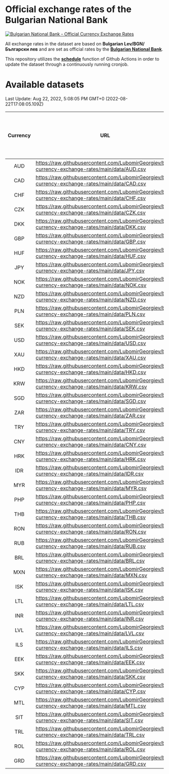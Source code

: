 # Official exchange rates of the Bulgarian National Bank

[![Bulgarian National Bank - Official Currency Exchange Rates](https://github.com/LubomirGeorgiev/bnb-currency-exchange-rates/actions/workflows/update-rates.yml/badge.svg?branch=main)](https://github.com/LubomirGeorgiev/bnb-currency-exchange-rates/actions/workflows/update-rates.yml)

All exchange rates in the dataset are based on **Bulgarian Lev/BGN/Български лев** and are set as official rates by the [**Bulgarian National Bank**](https://www.bnb.bg/Statistics/StExternalSector/StExchangeRates/StERForeignCurrencies/index.htm?toLang=_EN).

This repository utilizes the [**schedule**](https://docs.github.com/en/actions/reference/events-that-trigger-workflows) function of Github Actions in order to update the dataset through a continuously running cronjob.

# Available datasets

<!-- START LINKS (DO NOT EVER FU*ING DELETE THIS COMMENT FOR THE LOVE OF YOUR LIFE!!! IF YOU ARE CURIOS HOW IT WORKS, YOU CAN HAVE A LOOK AT ./src/updateReadme.ts) -->

Last Update: Aug 22, 2022, 5:08:05 PM GMT+0 (2022-08-22T17:08:05.109Z)

| Currency | URL                                                                                             | Number of records | Number of missing days that were filled in |
| :------: | ----------------------------------------------------------------------------------------------- | :---------------: | :----------------------------------------: |
|   AUD    | https://raw.githubusercontent.com/LubomirGeorgiev/bnb-currency-exchange-rates/main/data/AUD.csv |       8232        |                    2542                    |
|   CAD    | https://raw.githubusercontent.com/LubomirGeorgiev/bnb-currency-exchange-rates/main/data/CAD.csv |       8232        |                    2542                    |
|   CHF    | https://raw.githubusercontent.com/LubomirGeorgiev/bnb-currency-exchange-rates/main/data/CHF.csv |       8232        |                    2542                    |
|   CZK    | https://raw.githubusercontent.com/LubomirGeorgiev/bnb-currency-exchange-rates/main/data/CZK.csv |       8232        |                    2542                    |
|   DKK    | https://raw.githubusercontent.com/LubomirGeorgiev/bnb-currency-exchange-rates/main/data/DKK.csv |       8232        |                    2542                    |
|   GBP    | https://raw.githubusercontent.com/LubomirGeorgiev/bnb-currency-exchange-rates/main/data/GBP.csv |       8232        |                    2542                    |
|   HUF    | https://raw.githubusercontent.com/LubomirGeorgiev/bnb-currency-exchange-rates/main/data/HUF.csv |       8232        |                    2542                    |
|   JPY    | https://raw.githubusercontent.com/LubomirGeorgiev/bnb-currency-exchange-rates/main/data/JPY.csv |       8232        |                    2542                    |
|   NOK    | https://raw.githubusercontent.com/LubomirGeorgiev/bnb-currency-exchange-rates/main/data/NOK.csv |       8232        |                    2542                    |
|   NZD    | https://raw.githubusercontent.com/LubomirGeorgiev/bnb-currency-exchange-rates/main/data/NZD.csv |       8232        |                    2542                    |
|   PLN    | https://raw.githubusercontent.com/LubomirGeorgiev/bnb-currency-exchange-rates/main/data/PLN.csv |       8232        |                    2542                    |
|   SEK    | https://raw.githubusercontent.com/LubomirGeorgiev/bnb-currency-exchange-rates/main/data/SEK.csv |       8232        |                    2542                    |
|   USD    | https://raw.githubusercontent.com/LubomirGeorgiev/bnb-currency-exchange-rates/main/data/USD.csv |       8232        |                    2542                    |
|   XAU    | https://raw.githubusercontent.com/LubomirGeorgiev/bnb-currency-exchange-rates/main/data/XAU.csv |       8232        |                    2544                    |
|   HKD    | https://raw.githubusercontent.com/LubomirGeorgiev/bnb-currency-exchange-rates/main/data/HKD.csv |       7930        |                    2451                    |
|   KRW    | https://raw.githubusercontent.com/LubomirGeorgiev/bnb-currency-exchange-rates/main/data/KRW.csv |       7930        |                    2451                    |
|   SGD    | https://raw.githubusercontent.com/LubomirGeorgiev/bnb-currency-exchange-rates/main/data/SGD.csv |       7930        |                    2451                    |
|   ZAR    | https://raw.githubusercontent.com/LubomirGeorgiev/bnb-currency-exchange-rates/main/data/ZAR.csv |       7930        |                    2451                    |
|   TRY    | https://raw.githubusercontent.com/LubomirGeorgiev/bnb-currency-exchange-rates/main/data/TRY.csv |       6412        |                    1981                    |
|   CNY    | https://raw.githubusercontent.com/LubomirGeorgiev/bnb-currency-exchange-rates/main/data/CNY.csv |       6292        |                    1945                    |
|   HRK    | https://raw.githubusercontent.com/LubomirGeorgiev/bnb-currency-exchange-rates/main/data/HRK.csv |       6292        |                    1945                    |
|   IDR    | https://raw.githubusercontent.com/LubomirGeorgiev/bnb-currency-exchange-rates/main/data/IDR.csv |       6292        |                    1945                    |
|   MYR    | https://raw.githubusercontent.com/LubomirGeorgiev/bnb-currency-exchange-rates/main/data/MYR.csv |       6292        |                    1945                    |
|   PHP    | https://raw.githubusercontent.com/LubomirGeorgiev/bnb-currency-exchange-rates/main/data/PHP.csv |       6292        |                    1945                    |
|   THB    | https://raw.githubusercontent.com/LubomirGeorgiev/bnb-currency-exchange-rates/main/data/THB.csv |       6292        |                    1945                    |
|   RON    | https://raw.githubusercontent.com/LubomirGeorgiev/bnb-currency-exchange-rates/main/data/RON.csv |       6233        |                    1927                    |
|   RUB    | https://raw.githubusercontent.com/LubomirGeorgiev/bnb-currency-exchange-rates/main/data/RUB.csv |       6118        |                    1889                    |
|   BRL    | https://raw.githubusercontent.com/LubomirGeorgiev/bnb-currency-exchange-rates/main/data/BRL.csv |       5320        |                    1646                    |
|   MXN    | https://raw.githubusercontent.com/LubomirGeorgiev/bnb-currency-exchange-rates/main/data/MXN.csv |       5320        |                    1646                    |
|   ISK    | https://raw.githubusercontent.com/LubomirGeorgiev/bnb-currency-exchange-rates/main/data/ISK.csv |       5236        |                    1624                    |
|   LTL    | https://raw.githubusercontent.com/LubomirGeorgiev/bnb-currency-exchange-rates/main/data/LTL.csv |       5155        |                    1584                    |
|   INR    | https://raw.githubusercontent.com/LubomirGeorgiev/bnb-currency-exchange-rates/main/data/INR.csv |       4955        |                    1534                    |
|   LVL    | https://raw.githubusercontent.com/LubomirGeorgiev/bnb-currency-exchange-rates/main/data/LVL.csv |       4790        |                    1470                    |
|   ILS    | https://raw.githubusercontent.com/LubomirGeorgiev/bnb-currency-exchange-rates/main/data/ILS.csv |       4229        |                    1313                    |
|   EEK    | https://raw.githubusercontent.com/LubomirGeorgiev/bnb-currency-exchange-rates/main/data/EEK.csv |       4000        |                    1226                    |
|   SKK    | https://raw.githubusercontent.com/LubomirGeorgiev/bnb-currency-exchange-rates/main/data/SKK.csv |       2970        |                    912                     |
|   CYP    | https://raw.githubusercontent.com/LubomirGeorgiev/bnb-currency-exchange-rates/main/data/CYP.csv |       2908        |                    892                     |
|   MTL    | https://raw.githubusercontent.com/LubomirGeorgiev/bnb-currency-exchange-rates/main/data/MTL.csv |       2606        |                    801                     |
|   SIT    | https://raw.githubusercontent.com/LubomirGeorgiev/bnb-currency-exchange-rates/main/data/SIT.csv |       2544        |                    780                     |
|   TRL    | https://raw.githubusercontent.com/LubomirGeorgiev/bnb-currency-exchange-rates/main/data/TRL.csv |       1818        |                    559                     |
|   ROL    | https://raw.githubusercontent.com/LubomirGeorgiev/bnb-currency-exchange-rates/main/data/ROL.csv |       1697        |                    524                     |
|   GRD    | https://raw.githubusercontent.com/LubomirGeorgiev/bnb-currency-exchange-rates/main/data/GRD.csv |        361        |                    109                     |

<!-- END LINKS (DO NOT EVER FU*ING DELETE THIS COMMENT FOR THE LOVE OF YOUR LIFE!!! IF YOU ARE CURIOS HOW IT WORKS, YOU CAN HAVE A LOOK AT ./src/updateReadme.ts) -->

